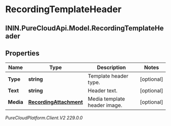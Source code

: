 # RecordingTemplateHeader

## ININ.PureCloudApi.Model.RecordingTemplateHeader

## Properties

|Name | Type | Description | Notes|
|------------ | ------------- | ------------- | -------------|
| **Type** | **string** | Template header type. | [optional] |
| **Text** | **string** | Header text. | [optional] |
| **Media** | [**RecordingAttachment**](RecordingAttachment) | Media template header image. | [optional] |



_PureCloudPlatform.Client.V2 229.0.0_
